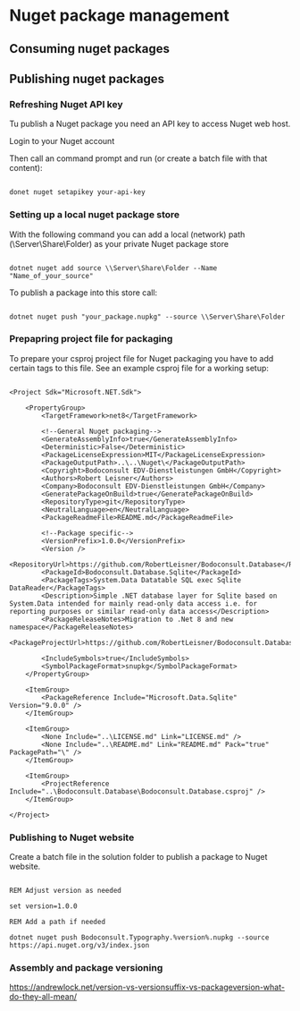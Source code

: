 # Nuget package management

## Consuming nuget packages



## Publishing nuget packages

### Refreshing Nuget API key

Tu publish a Nuget package you need an API key to access Nuget web host.

Login to your Nuget account

Then call an command prompt and run (or create a batch file with that content):

```

donet nuget setapikey your-api-key

```

### Setting up a local nuget package store

With the following command you can add a local (network) path (\\Server\Share\Folder) as your private Nuget package store

```

dotnet nuget add source \\Server\Share\Folder --Name "Name_of_your_source"

```

To publish a package into this store call:

```

dotnet nuget push "your_package.nupkg" --source \\Server\Share\Folder

```

### Prepapring project file for packaging

To prepare your csproj project file for Nuget packaging you have to add certain tags to this file. See an example csproj file for a working setup:

```

<Project Sdk="Microsoft.NET.Sdk">

	<PropertyGroup>
		<TargetFramework>net8</TargetFramework>

		<!--General Nuget packaging-->
		<GenerateAssemblyInfo>true</GenerateAssemblyInfo>
		<Deterministic>False</Deterministic>
		<PackageLicenseExpression>MIT</PackageLicenseExpression>
		<PackageOutputPath>..\..\Nuget\</PackageOutputPath>
		<Copyright>Bodoconsult EDV-Dienstleistungen GmbH</Copyright>
		<Authors>Robert Leisner</Authors>
		<Company>Bodoconsult EDV-Dienstleistungen GmbH</Company>
		<GeneratePackageOnBuild>true</GeneratePackageOnBuild>
		<RepositoryType>git</RepositoryType>
		<NeutralLanguage>en</NeutralLanguage>
		<PackageReadmeFile>README.md</PackageReadmeFile>

		<!--Package specific-->
		<VersionPrefix>1.0.0</VersionPrefix>
		<Version />
		<RepositoryUrl>https://github.com/RobertLeisner/Bodoconsult.Database</RepositoryUrl>
		<PackageId>Bodoconsult.Database.Sqlite</PackageId>
		<PackageTags>System.Data Datatable SQL exec Sqlite DataReader</PackageTags>
		<Description>Simple .NET database layer for Sqlite based on System.Data intended for mainly read-only data access i.e. for reporting purposes or similar read-only data access</Description>
		<PackageReleaseNotes>Migration to .Net 8 and new namespace</PackageReleaseNotes>
		<PackageProjectUrl>https://github.com/RobertLeisner/Bodoconsult.Database</PackageProjectUrl>

		<IncludeSymbols>true</IncludeSymbols>
		<SymbolPackageFormat>snupkg</SymbolPackageFormat>
	</PropertyGroup>

	<ItemGroup>
		<PackageReference Include="Microsoft.Data.Sqlite" Version="9.0.0" />
	</ItemGroup>

	<ItemGroup>
		<None Include="..\LICENSE.md" Link="LICENSE.md" />
		<None Include="..\README.md" Link="README.md" Pack="true" PackagePath="\" />
	</ItemGroup>

	<ItemGroup>
		<ProjectReference Include="..\Bodoconsult.Database\Bodoconsult.Database.csproj" />
	</ItemGroup>

</Project>

```



### Publishing to Nuget website

Create a batch file in the solution folder to publish a package to Nuget website.

```

REM Adjust version as needed

set version=1.0.0

REM Add a path if needed

dotnet nuget push Bodoconsult.Typography.%version%.nupkg --source https://api.nuget.org/v3/index.json

```

### Assembly and package versioning

https://andrewlock.net/version-vs-versionsuffix-vs-packageversion-what-do-they-all-mean/
